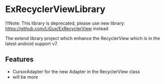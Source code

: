 ExRecyclerViewLibrary
=====================

!!!Note: This library is deprecated, please use new library: https://github.com/LiGux/ExRecyclerView instead

The extend library project which enhance the RecyclerView which is in the latest android support v7. 

Features
--------
* CursorAdapter for the new Adapter in the RecyclerView class 
* will be more
